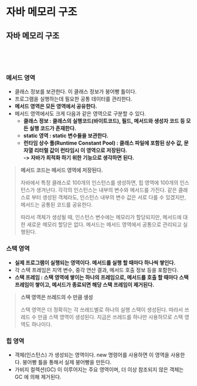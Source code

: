 # 자바 메모리 구조

## 자바 메모리 구조

<figure><img src="../../../../../.gitbook/assets/스크린샷 2024-01-29 20.38.08.png" alt=""><figcaption></figcaption></figure>

<figure><img src="../../../../../.gitbook/assets/스크린샷 2024-01-29 20.42.31.png" alt=""><figcaption></figcaption></figure>

### 메서드 영역&#x20;

* 클래스 정보를 보관한다. 이 클래스 정보가 붕어빵 틀이다.
* 프로그램을 실행하는데 필요한 공통 데이터를 관리한다.&#x20;
* **메서드 영역은 모든 영역에서 공유한다.**&#x20;
* 메서드 영역에서도 크게 다음과 같은 영역으로 구분할 수 있다.&#x20;
  * **클래스 정보 : 클래스의 실행코드(바이트코드), 필드, 메서드와 생성자 코드 등 모든 실행 코드가 존재한다.**&#x20;
  * **static 영역 : static 변수들을 보관한다.**&#x20;
  * **런타임 상수 풀(Runtime Constant Pool) : 클래스 파일에 포함된 상수 값, 문자열 리터럴 값이 런타임시 이 영역으로 저장된다.**\
    **-> 자바가 최적화 하기 위한 기능으로 생각하면 된다.**&#x20;

> **메서드 코드는 메서드 영역에 저장된다.**
>
> 자바에서 특정 클래스로 100개의 인스턴스를 생성하면, 힙 영역에 100개의 인스턴스가 생겨난다. 각각의 인스턴스는 내부의 변수와 메서드를 가진다. 같은 클래스로 부터 생성된 객체라도, 인스턴스 내부의 변수 값은 서로 다를 수 있겠지만, 메서드는 공통된 코드를 공유한다.&#x20;
>
> 따라서 객체가 생성될 때, 인스턴스 변수에는 메모리가 할당되지만, 메서드에 대한 새로운 메모리 할당은 없다. 메서드는 메서드 영역에서 공통으로 관리되고 실행된다.&#x20;

### 스택 영역&#x20;

* **실제 프로그램이 실행되는 영역이다. 메서드를 실행 할 때마다 하나씩 쌓인다.**&#x20;
* 각 스택 프레임은 지역 변수, 중각 연산 결과, 메서드 호출 정보 등을 포함한다.&#x20;
* **스택 프레임 : 스택 영역에 쌓이는 하나의 프레임으로, 메서드를 호출 할 때마다 스택 프레임이 쌓이고, 메서드가 종료되면 해당 스택 프레임이 제거된다.**&#x20;

> **스택 영역은 쓰레드의 수 만큼 생성**&#x20;
>
> 스택 영역은 더 정확히는 각 쓰레드별로 하나의 실행 스택이 생성된다. 따라서 쓰레드 수 만큼 스택 영역이 생성된다. 지금은 쓰레드를 하나만 사용하므로 스택 영역도 하나이다.&#x20;

### 힙 영역&#x20;

* 객체(인스턴스) 가 생성되는 영역이다. new 명령어를 사용하면 이 영역을 사용한다. 붕어빵 틀을 통해서 실제 붕어빵을 만든다.&#x20;
* 가비지 컬렉션(GC) 이 이루어지는 주요 영역이며, 더 이상 참조되지 않은 객체는 GC 에 의해 제거된다.&#x20;
